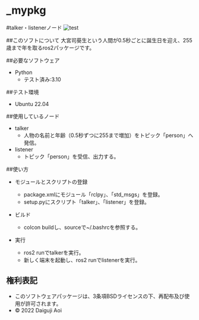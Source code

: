 # _mypkg

#talker・listenerノード
![test](https://github.com/aoi-daiguji/_mypkg/actions/workflows/test.yml/badge.svg)

##このソフトについて
大宮司葵生という人間が0.5秒ごとに誕生日を迎え、255歳まで年を取るros2パッケージです。

##必要なソフトウェア
* Python
  * テスト済み:3.10

##テスト環境
* Ubuntu 22.04

##使用しているノード
* talker
  * 人物の名前と年齢（0.5秒ずつに255まで増加）をトピック「person」へ発信。
* listener
  * トピック「person」を受信、出力する。

##使い方
* モジュールとスクリプトの登録
  * package.xmlにモジュール「rclpy」、「std_msgs」を登録。
  * setup.pyにスクリプト「talker」、「listener」を登録。

* ビルド
  * colcon buildし、sourceで~/.bashrcを参照する。

* 実行
  * ros2 runでtalkerを実行。
  * 新しく端末を起動し、ros2 runでlistenerを実行。

## 権利表記
* このソフトウェアパッケージは、3条項BSDライセンスの下、再配布及び使用が許可されます。
* © 2022 Daiguji Aoi
